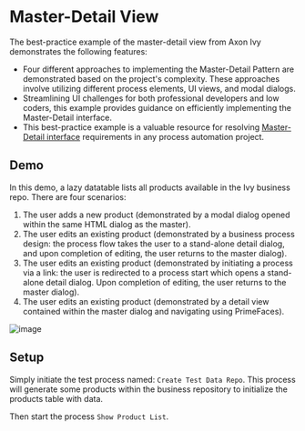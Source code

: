 # Master-Detail View

The best-practice example of the master-detail view from Axon Ivy demonstrates the following features:
  
* Four different approaches to implementing the Master-Detail Pattern are demonstrated based on the project's complexity. These approaches involve utilizing different process elements, UI views, and modal dialogs.
* Streamlining UI challenges for both professional developers and low coders, this example provides guidance on efficiently implementing the Master-Detail interface.
* This best-practice example is a valuable resource for resolving [Master-Detail interface](https://en.wikipedia.org/wiki/Master%E2%80%93detail_interface) requirements in any process automation project.

## Demo

In this demo, a lazy datatable lists all products available in the Ivy business repo. There are four scenarios:

1. The user adds a new product (demonstrated by a modal dialog opened within the same HTML dialog as the master).
2. The user edits an existing product (demonstrated by a business process design: the process flow takes the user to a stand-alone detail dialog, and upon completion of editing, the user returns to the master dialog).
3. The user edits an existing product (demonstrated by initiating a process via a link: the user is redirected to a process start which opens a stand-alone detail dialog. Upon completion of editing, the user returns to the master dialog).
4. The user edits an existing product (demonstrated by a detail view contained within the master dialog and navigating using PrimeFaces).

![image](https://github.com/axonivy-market/master-detail/assets/129939502/44e36978-dd07-453f-857d-4db359318165)


## Setup

Simply initiate the test process named: `Create Test Data Repo`. This process will generate some products within the business repository to initialize the products table with data.

Then start the process `Show Product List`.

